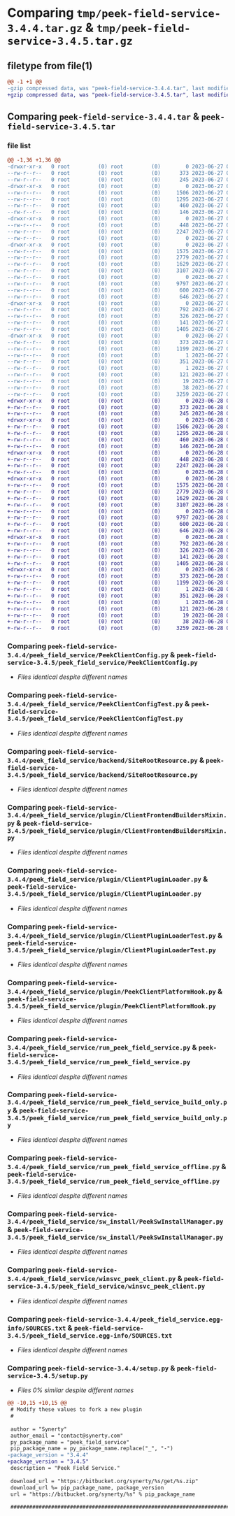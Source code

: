 # Comparing `tmp/peek-field-service-3.4.4.tar.gz` & `tmp/peek-field-service-3.4.5.tar.gz`

## filetype from file(1)

```diff
@@ -1 +1 @@
-gzip compressed data, was "peek-field-service-3.4.4.tar", last modified: Tue Jun 27 02:02:30 2023, max compression
+gzip compressed data, was "peek-field-service-3.4.5.tar", last modified: Wed Jun 28 07:26:55 2023, max compression
```

## Comparing `peek-field-service-3.4.4.tar` & `peek-field-service-3.4.5.tar`

### file list

```diff
@@ -1,36 +1,36 @@
-drwxr-xr-x   0 root         (0) root         (0)        0 2023-06-27 02:02:30.549537 peek-field-service-3.4.4/
--rw-r--r--   0 root         (0) root         (0)      373 2023-06-27 02:02:30.548537 peek-field-service-3.4.4/PKG-INFO
--rw-r--r--   0 root         (0) root         (0)      245 2023-06-27 02:00:59.000000 peek-field-service-3.4.4/README.rst
-drwxr-xr-x   0 root         (0) root         (0)        0 2023-06-27 02:02:30.547537 peek-field-service-3.4.4/peek_field_service/
--rw-r--r--   0 root         (0) root         (0)     1506 2023-06-27 02:00:59.000000 peek-field-service-3.4.4/peek_field_service/PeekClientConfig.py
--rw-r--r--   0 root         (0) root         (0)     1295 2023-06-27 02:00:59.000000 peek-field-service-3.4.4/peek_field_service/PeekClientConfigTest.py
--rw-r--r--   0 root         (0) root         (0)      460 2023-06-27 02:00:59.000000 peek-field-service-3.4.4/peek_field_service/PlatformDependencyTest.py
--rw-r--r--   0 root         (0) root         (0)      146 2023-06-27 02:02:30.000000 peek-field-service-3.4.4/peek_field_service/__init__.py
-drwxr-xr-x   0 root         (0) root         (0)        0 2023-06-27 02:02:30.548537 peek-field-service-3.4.4/peek_field_service/backend/
--rw-r--r--   0 root         (0) root         (0)      448 2023-06-27 02:00:59.000000 peek-field-service-3.4.4/peek_field_service/backend/ClientObservable.py
--rw-r--r--   0 root         (0) root         (0)     2247 2023-06-27 02:00:59.000000 peek-field-service-3.4.4/peek_field_service/backend/SiteRootResource.py
--rw-r--r--   0 root         (0) root         (0)        0 2023-06-27 02:00:59.000000 peek-field-service-3.4.4/peek_field_service/backend/__init__.py
-drwxr-xr-x   0 root         (0) root         (0)        0 2023-06-27 02:02:30.548537 peek-field-service-3.4.4/peek_field_service/plugin/
--rw-r--r--   0 root         (0) root         (0)     1575 2023-06-27 02:00:59.000000 peek-field-service-3.4.4/peek_field_service/plugin/ClientFrontendBuildersMixin.py
--rw-r--r--   0 root         (0) root         (0)     2779 2023-06-27 02:00:59.000000 peek-field-service-3.4.4/peek_field_service/plugin/ClientPluginLoader.py
--rw-r--r--   0 root         (0) root         (0)     1629 2023-06-27 02:00:59.000000 peek-field-service-3.4.4/peek_field_service/plugin/ClientPluginLoaderTest.py
--rw-r--r--   0 root         (0) root         (0)     3107 2023-06-27 02:00:59.000000 peek-field-service-3.4.4/peek_field_service/plugin/PeekClientPlatformHook.py
--rw-r--r--   0 root         (0) root         (0)        0 2023-06-27 02:00:59.000000 peek-field-service-3.4.4/peek_field_service/plugin/__init__.py
--rw-r--r--   0 root         (0) root         (0)     9797 2023-06-27 02:00:59.000000 peek-field-service-3.4.4/peek_field_service/run_peek_field_service.py
--rw-r--r--   0 root         (0) root         (0)      600 2023-06-27 02:00:59.000000 peek-field-service-3.4.4/peek_field_service/run_peek_field_service_build_only.py
--rw-r--r--   0 root         (0) root         (0)      646 2023-06-27 02:00:59.000000 peek-field-service-3.4.4/peek_field_service/run_peek_field_service_offline.py
-drwxr-xr-x   0 root         (0) root         (0)        0 2023-06-27 02:02:30.548537 peek-field-service-3.4.4/peek_field_service/sw_install/
--rw-r--r--   0 root         (0) root         (0)      792 2023-06-27 02:00:59.000000 peek-field-service-3.4.4/peek_field_service/sw_install/PeekSwInstallManager.py
--rw-r--r--   0 root         (0) root         (0)      326 2023-06-27 02:00:59.000000 peek-field-service-3.4.4/peek_field_service/sw_install/PluginSwInstallManager.py
--rw-r--r--   0 root         (0) root         (0)      141 2023-06-27 02:00:59.000000 peek-field-service-3.4.4/peek_field_service/sw_install/__init__.py
--rw-r--r--   0 root         (0) root         (0)     1405 2023-06-27 02:00:59.000000 peek-field-service-3.4.4/peek_field_service/winsvc_peek_client.py
-drwxr-xr-x   0 root         (0) root         (0)        0 2023-06-27 02:02:30.548537 peek-field-service-3.4.4/peek_field_service.egg-info/
--rw-r--r--   0 root         (0) root         (0)      373 2023-06-27 02:02:30.000000 peek-field-service-3.4.4/peek_field_service.egg-info/PKG-INFO
--rw-r--r--   0 root         (0) root         (0)     1199 2023-06-27 02:02:30.000000 peek-field-service-3.4.4/peek_field_service.egg-info/SOURCES.txt
--rw-r--r--   0 root         (0) root         (0)        1 2023-06-27 02:02:30.000000 peek-field-service-3.4.4/peek_field_service.egg-info/dependency_links.txt
--rw-r--r--   0 root         (0) root         (0)      351 2023-06-27 02:02:30.000000 peek-field-service-3.4.4/peek_field_service.egg-info/entry_points.txt
--rw-r--r--   0 root         (0) root         (0)        1 2023-06-27 02:02:30.000000 peek-field-service-3.4.4/peek_field_service.egg-info/not-zip-safe
--rw-r--r--   0 root         (0) root         (0)      121 2023-06-27 02:02:30.000000 peek-field-service-3.4.4/peek_field_service.egg-info/requires.txt
--rw-r--r--   0 root         (0) root         (0)       19 2023-06-27 02:02:30.000000 peek-field-service-3.4.4/peek_field_service.egg-info/top_level.txt
--rw-r--r--   0 root         (0) root         (0)       38 2023-06-27 02:02:30.549537 peek-field-service-3.4.4/setup.cfg
--rw-r--r--   0 root         (0) root         (0)     3259 2023-06-27 02:02:30.000000 peek-field-service-3.4.4/setup.py
+drwxr-xr-x   0 root         (0) root         (0)        0 2023-06-28 07:26:55.249084 peek-field-service-3.4.5/
+-rw-r--r--   0 root         (0) root         (0)      373 2023-06-28 07:26:55.249084 peek-field-service-3.4.5/PKG-INFO
+-rw-r--r--   0 root         (0) root         (0)      245 2023-06-28 07:25:24.000000 peek-field-service-3.4.5/README.rst
+drwxr-xr-x   0 root         (0) root         (0)        0 2023-06-28 07:26:55.248084 peek-field-service-3.4.5/peek_field_service/
+-rw-r--r--   0 root         (0) root         (0)     1506 2023-06-28 07:25:24.000000 peek-field-service-3.4.5/peek_field_service/PeekClientConfig.py
+-rw-r--r--   0 root         (0) root         (0)     1295 2023-06-28 07:25:24.000000 peek-field-service-3.4.5/peek_field_service/PeekClientConfigTest.py
+-rw-r--r--   0 root         (0) root         (0)      460 2023-06-28 07:25:24.000000 peek-field-service-3.4.5/peek_field_service/PlatformDependencyTest.py
+-rw-r--r--   0 root         (0) root         (0)      146 2023-06-28 07:26:55.000000 peek-field-service-3.4.5/peek_field_service/__init__.py
+drwxr-xr-x   0 root         (0) root         (0)        0 2023-06-28 07:26:55.249084 peek-field-service-3.4.5/peek_field_service/backend/
+-rw-r--r--   0 root         (0) root         (0)      448 2023-06-28 07:25:24.000000 peek-field-service-3.4.5/peek_field_service/backend/ClientObservable.py
+-rw-r--r--   0 root         (0) root         (0)     2247 2023-06-28 07:25:24.000000 peek-field-service-3.4.5/peek_field_service/backend/SiteRootResource.py
+-rw-r--r--   0 root         (0) root         (0)        0 2023-06-28 07:25:24.000000 peek-field-service-3.4.5/peek_field_service/backend/__init__.py
+drwxr-xr-x   0 root         (0) root         (0)        0 2023-06-28 07:26:55.249084 peek-field-service-3.4.5/peek_field_service/plugin/
+-rw-r--r--   0 root         (0) root         (0)     1575 2023-06-28 07:25:24.000000 peek-field-service-3.4.5/peek_field_service/plugin/ClientFrontendBuildersMixin.py
+-rw-r--r--   0 root         (0) root         (0)     2779 2023-06-28 07:25:24.000000 peek-field-service-3.4.5/peek_field_service/plugin/ClientPluginLoader.py
+-rw-r--r--   0 root         (0) root         (0)     1629 2023-06-28 07:25:24.000000 peek-field-service-3.4.5/peek_field_service/plugin/ClientPluginLoaderTest.py
+-rw-r--r--   0 root         (0) root         (0)     3107 2023-06-28 07:25:24.000000 peek-field-service-3.4.5/peek_field_service/plugin/PeekClientPlatformHook.py
+-rw-r--r--   0 root         (0) root         (0)        0 2023-06-28 07:25:24.000000 peek-field-service-3.4.5/peek_field_service/plugin/__init__.py
+-rw-r--r--   0 root         (0) root         (0)     9797 2023-06-28 07:25:24.000000 peek-field-service-3.4.5/peek_field_service/run_peek_field_service.py
+-rw-r--r--   0 root         (0) root         (0)      600 2023-06-28 07:25:24.000000 peek-field-service-3.4.5/peek_field_service/run_peek_field_service_build_only.py
+-rw-r--r--   0 root         (0) root         (0)      646 2023-06-28 07:25:24.000000 peek-field-service-3.4.5/peek_field_service/run_peek_field_service_offline.py
+drwxr-xr-x   0 root         (0) root         (0)        0 2023-06-28 07:26:55.249084 peek-field-service-3.4.5/peek_field_service/sw_install/
+-rw-r--r--   0 root         (0) root         (0)      792 2023-06-28 07:25:24.000000 peek-field-service-3.4.5/peek_field_service/sw_install/PeekSwInstallManager.py
+-rw-r--r--   0 root         (0) root         (0)      326 2023-06-28 07:25:24.000000 peek-field-service-3.4.5/peek_field_service/sw_install/PluginSwInstallManager.py
+-rw-r--r--   0 root         (0) root         (0)      141 2023-06-28 07:25:24.000000 peek-field-service-3.4.5/peek_field_service/sw_install/__init__.py
+-rw-r--r--   0 root         (0) root         (0)     1405 2023-06-28 07:25:24.000000 peek-field-service-3.4.5/peek_field_service/winsvc_peek_client.py
+drwxr-xr-x   0 root         (0) root         (0)        0 2023-06-28 07:26:55.248084 peek-field-service-3.4.5/peek_field_service.egg-info/
+-rw-r--r--   0 root         (0) root         (0)      373 2023-06-28 07:26:55.000000 peek-field-service-3.4.5/peek_field_service.egg-info/PKG-INFO
+-rw-r--r--   0 root         (0) root         (0)     1199 2023-06-28 07:26:55.000000 peek-field-service-3.4.5/peek_field_service.egg-info/SOURCES.txt
+-rw-r--r--   0 root         (0) root         (0)        1 2023-06-28 07:26:55.000000 peek-field-service-3.4.5/peek_field_service.egg-info/dependency_links.txt
+-rw-r--r--   0 root         (0) root         (0)      351 2023-06-28 07:26:55.000000 peek-field-service-3.4.5/peek_field_service.egg-info/entry_points.txt
+-rw-r--r--   0 root         (0) root         (0)        1 2023-06-28 07:26:55.000000 peek-field-service-3.4.5/peek_field_service.egg-info/not-zip-safe
+-rw-r--r--   0 root         (0) root         (0)      121 2023-06-28 07:26:55.000000 peek-field-service-3.4.5/peek_field_service.egg-info/requires.txt
+-rw-r--r--   0 root         (0) root         (0)       19 2023-06-28 07:26:55.000000 peek-field-service-3.4.5/peek_field_service.egg-info/top_level.txt
+-rw-r--r--   0 root         (0) root         (0)       38 2023-06-28 07:26:55.249084 peek-field-service-3.4.5/setup.cfg
+-rw-r--r--   0 root         (0) root         (0)     3259 2023-06-28 07:26:55.000000 peek-field-service-3.4.5/setup.py
```

### Comparing `peek-field-service-3.4.4/peek_field_service/PeekClientConfig.py` & `peek-field-service-3.4.5/peek_field_service/PeekClientConfig.py`

 * *Files identical despite different names*

### Comparing `peek-field-service-3.4.4/peek_field_service/PeekClientConfigTest.py` & `peek-field-service-3.4.5/peek_field_service/PeekClientConfigTest.py`

 * *Files identical despite different names*

### Comparing `peek-field-service-3.4.4/peek_field_service/backend/SiteRootResource.py` & `peek-field-service-3.4.5/peek_field_service/backend/SiteRootResource.py`

 * *Files identical despite different names*

### Comparing `peek-field-service-3.4.4/peek_field_service/plugin/ClientFrontendBuildersMixin.py` & `peek-field-service-3.4.5/peek_field_service/plugin/ClientFrontendBuildersMixin.py`

 * *Files identical despite different names*

### Comparing `peek-field-service-3.4.4/peek_field_service/plugin/ClientPluginLoader.py` & `peek-field-service-3.4.5/peek_field_service/plugin/ClientPluginLoader.py`

 * *Files identical despite different names*

### Comparing `peek-field-service-3.4.4/peek_field_service/plugin/ClientPluginLoaderTest.py` & `peek-field-service-3.4.5/peek_field_service/plugin/ClientPluginLoaderTest.py`

 * *Files identical despite different names*

### Comparing `peek-field-service-3.4.4/peek_field_service/plugin/PeekClientPlatformHook.py` & `peek-field-service-3.4.5/peek_field_service/plugin/PeekClientPlatformHook.py`

 * *Files identical despite different names*

### Comparing `peek-field-service-3.4.4/peek_field_service/run_peek_field_service.py` & `peek-field-service-3.4.5/peek_field_service/run_peek_field_service.py`

 * *Files identical despite different names*

### Comparing `peek-field-service-3.4.4/peek_field_service/run_peek_field_service_build_only.py` & `peek-field-service-3.4.5/peek_field_service/run_peek_field_service_build_only.py`

 * *Files identical despite different names*

### Comparing `peek-field-service-3.4.4/peek_field_service/run_peek_field_service_offline.py` & `peek-field-service-3.4.5/peek_field_service/run_peek_field_service_offline.py`

 * *Files identical despite different names*

### Comparing `peek-field-service-3.4.4/peek_field_service/sw_install/PeekSwInstallManager.py` & `peek-field-service-3.4.5/peek_field_service/sw_install/PeekSwInstallManager.py`

 * *Files identical despite different names*

### Comparing `peek-field-service-3.4.4/peek_field_service/winsvc_peek_client.py` & `peek-field-service-3.4.5/peek_field_service/winsvc_peek_client.py`

 * *Files identical despite different names*

### Comparing `peek-field-service-3.4.4/peek_field_service.egg-info/SOURCES.txt` & `peek-field-service-3.4.5/peek_field_service.egg-info/SOURCES.txt`

 * *Files identical despite different names*

### Comparing `peek-field-service-3.4.4/setup.py` & `peek-field-service-3.4.5/setup.py`

 * *Files 0% similar despite different names*

```diff
@@ -10,15 +10,15 @@
 # Modify these values to fork a new plugin
 #
 
 author = "Synerty"
 author_email = "contact@synerty.com"
 py_package_name = "peek_field_service"
 pip_package_name = py_package_name.replace("_", "-")
-package_version = "3.4.4"
+package_version = "3.4.5"
 description = "Peek Field Service."
 
 download_url = "https://bitbucket.org/synerty/%s/get/%s.zip"
 download_url %= pip_package_name, package_version
 url = "https://bitbucket.org/synerty/%s" % pip_package_name
 
 ###############################################################################
```

